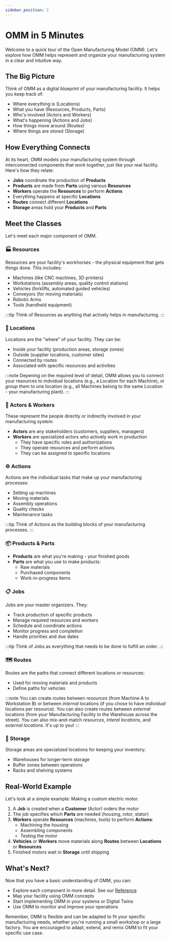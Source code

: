 ```yaml
---
sidebar_position: 2
---
```


# OMM in 5 Minutes

Welcome to a quick tour of the Open Manufacturing Model (OMM). Let's explore how OMM helps represent and organize your manufacturing system in a clear and intuitive way.

## The Big Picture

Think of OMM as a digital blueprint of your manufacturing facility. It helps you keep track of:
- Where everything is (Locations)
- What you have (Resources, Products, Parts)
- Who's involved (Actors and Workers)
- What's happening (Actions and Jobs)
- How things move around (Routes)
- Where things are stored (Storage)

## How Everything Connects

At its heart, OMM models your manufacturing system through interconnected components that work together, just like your real facility. Here's how they relate:

- **Jobs** coordinate the production of **Products**
- **Products** are made from **Parts** using various **Resources**
- **Workers** operate the **Resources** to perform **Actions**
- Everything happens at specific **Locations**
- **Routes** connect different **Locations**
- **Storage** areas hold your **Products** and **Parts**

## Meet the Classes

Let's meet each major component of OMM.

### 🏭 Resources
Resources are your facility's workhorses - the physical equipment that gets things done. This includes:
- Machines (like CNC machines, 3D printers)
- Workstations (assembly areas, quality control stations)
- Vehicles (forklifts, automated guided vehicles)
- Conveyors (for moving materials)
- Robotic Arms
- Tools (handheld equipment)

:::tip
Think of Resources as anything that actively helps in manufacturing.
:::

### 📍 Locations
Locations are the "where" of your facility. They can be:
- Inside your facility (production areas, storage zones)
- Outside (supplier locations, customer sites)
- Connected by routes
- Associated with specific resources and activities

:::note
Depening on the required level of detail, OMM allows you to connect your resources to *indvidual* locations (e.g., a Location for each Machine), or *group* them to one location (e.g., all Machines belong to the same Location - your manufacturing plant). 
:::

### 👥 Actors & Workers
These represent the people directly or indirectly involved in your manufacturing system:
- **Actors** are any stakeholders (customers, suppliers, managers)
- **Workers** are specialized actors who actively work in production
  - They have specific roles and authorizations
  - They operate resources and perform actions
  - They can be assigned to specific locations

### ⚙️ Actions
Actions are the individual tasks that make up your manufacturing processes:
- Setting up machines
- Moving materials
- Assembly operations
- Quality checks
- Maintenance tasks  

:::tip
Think of Actions as the building blocks of your manufacturing processes.
:::

### 📦 Products & Parts
- **Products** are what you're making - your finished goods
- **Parts** are what you use to make products:
  - Raw materials
  - Purchased components
  - Work-in-progress items

### 📋 Jobs
Jobs are your master organizers. They:
- Track production of specific products
- Manage required resources and workers
- Schedule and coordinate actions
- Monitor progress and completion
- Handle priorities and due dates

:::tip
Think of Jobs as everything that needs to be done to fulfill an order.
:::

### 🗺️ Routes
Routes are the paths that connect different locations or resources:
- Used for moving materials and products
- Define paths for vehicles

:::note
You can create routes between *resources* (from Machine A to Workstation B) or between *internal* locations (if you chose to have *individual* locations per resource). You can also create routes between *external* locations (from your Manufacturing Facility to the Warehouse across the street). You can also mix-and-match *resources*, *interal locations*, and *external locations*. It's up to you!
:::

### 🏪 Storage
Storage areas are specialized locations for keeping your inventory:
- Warehouses for longer-term storage
- Buffer zones between operations
- Racks and shelving systems

## Real-World Example

Let's look at a simple example: Making a custom electric motor.

1. A **Job** is created when a **Customer** (Actor) orders the motor
2. The job specifies which **Parts** are needed (housing, rotor, stator)
3. **Workers** operate **Resources** (machines, tools) to perform **Actions**:
   - Machining the housing
   - Assembling components
   - Testing the motor
4. **Vehicles** or **Workers** move materials along **Routes** between **Locations** or **Resources**
5. Finished motors wait in **Storage** until shipping


## What's Next?

Now that you have a basic understanding of OMM, you can:
- Explore each component in more detail. See our [Reference](/docs/classes/index.md)
- Map your facility using OMM concepts
- Start implementing OMM in your systems or Digital Twins
- Use OMM to monitor and improve your operations

Remember, OMM is flexible and can be adapted to fit your specific manufacturing needs, whether you're running a small workshop or a large factory. You are encouraged to adapt, extend, and remix OMM to fit your specific use case. 